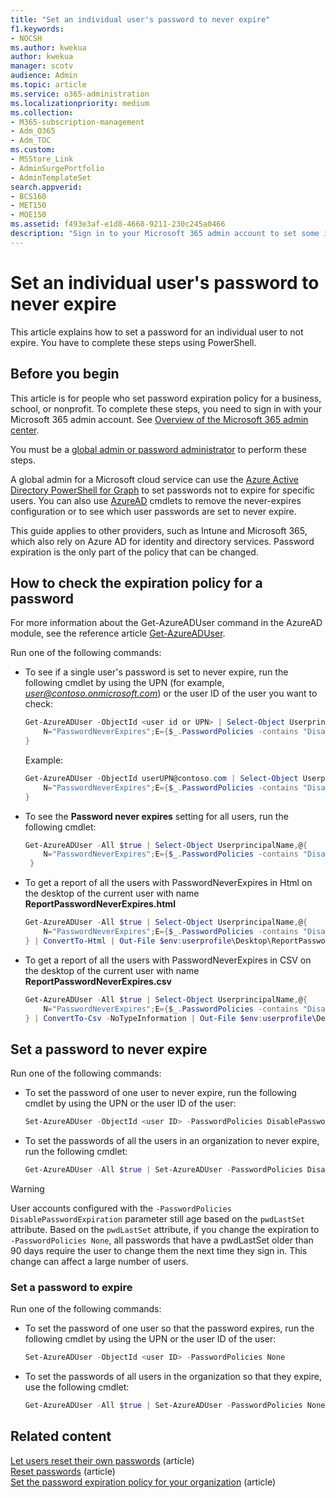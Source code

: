 ```yaml
---
title: "Set an individual user's password to never expire"
f1.keywords:
- NOCSH
ms.author: kwekua
author: kwekua
manager: scotv
audience: Admin
ms.topic: article
ms.service: o365-administration
ms.localizationpriority: medium
ms.collection:
- M365-subscription-management
- Adm_O365
- Adm_TOC
ms.custom:
- MSStore_Link
- AdminSurgePortfolio
- AdminTemplateSet
search.appverid:
- BCS160
- MET150
- MOE150
ms.assetid: f493e3af-e1d8-4668-9211-230c245a0466
description: "Sign in to your Microsoft 365 admin account to set some individual user passwords to never expire by using Windows PowerShell."
---
```

# Set an individual user's password to never expire

This article explains how to set a password for an individual user to not expire. You have to complete these steps using PowerShell.

## Before you begin

This article is for people who set password expiration policy for a business, school, or nonprofit. To complete these steps, you need to sign in with your Microsoft 365 admin account. See [Overview of the Microsoft 365 admin center](/microsoft-365/admin/admin-overview/admin-center-overview?view=o365-worldwide).

You must be a [global admin or password administrator](about-admin-roles.md) to perform these steps.

A global admin for a Microsoft cloud service can use the [Azure Active Directory PowerShell for Graph](/powershell/azure/active-directory/install-adv2) to set passwords not to expire for specific users. You can also use [AzureAD](/powershell/module/Azuread) cmdlets to remove the never-expires configuration or to see which user passwords are set to never expire.

This guide applies to other providers, such as Intune and Microsoft 365, which also rely on Azure AD for identity and directory services. Password expiration is the only part of the policy that can be changed.


## How to check the expiration policy for a password

For more information about the Get-AzureADUser command in the AzureAD module, see the reference article [Get-AzureADUser](/powershell/module/Azuread/Get-AzureADUser).

Run one of the following commands:

- To see if a single user's password is set to never expire, run the following cmdlet by using the UPN (for example, *user@contoso.onmicrosoft.com*) or the user ID of the user you want to check:

    ```powershell
    Get-AzureADUser -ObjectId <user id or UPN> | Select-Object UserprincipalName,@{
        N="PasswordNeverExpires";E={$_.PasswordPolicies -contains "DisablePasswordExpiration"}
    }
    ```

    Example:

    ```powershell
    Get-AzureADUser -ObjectId userUPN@contoso.com | Select-Object UserprincipalName,@{
        N="PasswordNeverExpires";E={$_.PasswordPolicies -contains "DisablePasswordExpiration"}
    }
    ```

- To see the **Password never expires** setting for all users, run the following cmdlet:

    ```powershell
    Get-AzureADUser -All $true | Select-Object UserprincipalName,@{
        N="PasswordNeverExpires";E={$_.PasswordPolicies -contains "DisablePasswordExpiration"}
     }
    ```

- To get a report of all the users with PasswordNeverExpires in Html on the desktop of the current user with name  **ReportPasswordNeverExpires.html**

    ```powershell
    Get-AzureADUser -All $true | Select-Object UserprincipalName,@{
        N="PasswordNeverExpires";E={$_.PasswordPolicies -contains "DisablePasswordExpiration"}
    } | ConvertTo-Html | Out-File $env:userprofile\Desktop\ReportPasswordNeverExpires.html
    ```

- To get a report of all the users with PasswordNeverExpires in CSV on the desktop of the current user with name **ReportPasswordNeverExpires.csv**

    ```powershell
    Get-AzureADUser -All $true | Select-Object UserprincipalName,@{
        N="PasswordNeverExpires";E={$_.PasswordPolicies -contains "DisablePasswordExpiration"}
    } | ConvertTo-Csv -NoTypeInformation | Out-File $env:userprofile\Desktop\ReportPasswordNeverExpires.csv

## Set a password to never expire

Run one of the following commands:

- To set the password of one user to never expire, run the following cmdlet by using the UPN or the user ID of the user:

    ```powershell
    Set-AzureADUser -ObjectId <user ID> -PasswordPolicies DisablePasswordExpiration
    ```

- To set the passwords of all the users in an organization to never expire, run the following cmdlet:

    ```powershell
    Get-AzureADUser -All $true | Set-AzureADUser -PasswordPolicies DisablePasswordExpiration
    ```

> [!WARNING]
> User accounts configured with the `-PasswordPolicies DisablePasswordExpiration` parameter still age based on the `pwdLastSet` attribute. Based on the `pwdLastSet` attribute, if you change the expiration to `-PasswordPolicies None`, all passwords that have a pwdLastSet older than 90 days require the user to change them the next time they sign in. This change can affect a large number of users.

### Set a password to expire

Run one of the following commands:

- To set the password of one user so that the password expires, run the following cmdlet by using the UPN or the user ID of the user:

    ```powershell
    Set-AzureADUser -ObjectId <user ID> -PasswordPolicies None
    ```

- To set the passwords of all users in the organization so that they expire, use the following cmdlet:

    ```powershell
    Get-AzureADUser -All $true | Set-AzureADUser -PasswordPolicies None
    ```

## Related content

[Let users reset their own passwords](../add-users/let-users-reset-passwords.md) (article)\
[Reset passwords](../add-users/reset-passwords.md) (article)\
[Set the password expiration policy for your organization](../manage/set-password-expiration-policy.md) (article)

